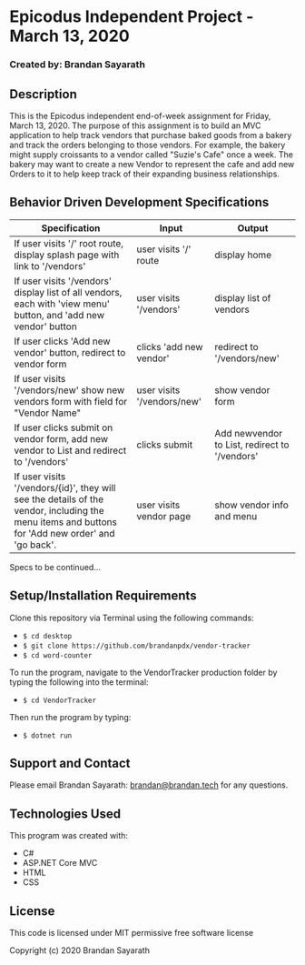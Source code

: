 # Epicodus Independent Project - March 13, 2020

### Created by: Brandan Sayarath

## Description

This is the Epicodus independent end-of-week assignment for Friday, March 13, 2020.  The purpose of this assignment is to build an MVC application to help track vendors that purchase baked goods from a bakery and track the orders belonging to those vendors.  For example, the bakery might supply croissants to a vendor called "Suzie's Cafe" once a week. The bakery may want to create a new Vendor to represent the cafe and add new Orders to it to help keep track of their expanding business relationships.

## Behavior Driven Development Specifications

| Specification             | Input 	|     Output      |
|-------------------------	|-------	|----------------	|
|If user visits '/' root route, display splash page with link to '/vendors' | user visits '/' route | display home|
| If user visits '/vendors' display list of all vendors, each with 'view menu' button, and 'add new vendor' button | user visits '/vendors' | display list of vendors|
| If user clicks 'Add new vendor' button, redirect to vendor form | clicks 'add new vendor' | redirect to '/vendors/new'|
| If user visits '/vendors/new' show new vendors form with field for "Vendor Name" | user visits '/vendors/new' | show vendor form |
| If user clicks submit on vendor form, add new vendor to List and redirect to '/vendors' | clicks submit | Add newvendor to List, redirect to '/vendors' |
| If user visits '/vendors/{id}', they will see the details of the vendor, including the menu items and buttons for 'Add new order' and 'go back'. | user visits vendor page | show vendor info and menu |

Specs to be continued...


## Setup/Installation Requirements

Clone this repository via Terminal using the following commands:
* ```$ cd desktop```
* ```$ git clone https://github.com/brandanpdx/vendor-tracker```
* ```$ cd word-counter```

To run the program, navigate to the VendorTracker production folder by typing the following into the terminal: 

* ```$ cd VendorTracker```

Then run the program by typing:
* ```$ dotnet run```


## Support and Contact

Please email Brandan Sayarath: brandan@brandan.tech for any questions.

## Technologies Used

This program was created with:

* C#
* ASP.NET Core MVC
* HTML
* CSS

## License

This code is licensed under MIT permissive free software license

Copyright (c) 2020 Brandan Sayarath

